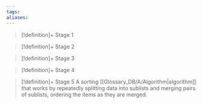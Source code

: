 ```yaml
---
tags:
aliases:
---
```


> [!definition]+ Stage 1
>

> [!definition]+ Stage 2
>

> [!definition]+ Stage 3
>

> [!definition]+ Stage 4
>

> [!definition]+ Stage 5
> A sorting [[Glossary_DB/A/Algorithm|algorithm]] that works by repeatedly splitting data into sublists and merging pairs of sublists, ordering the items as they are merged.



